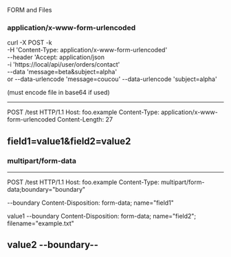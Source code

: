 FORM and Files

### application/x-www-form-urlencoded ###

curl -X POST -k \
-H 'Content-Type: application/x-www-form-urlencoded' \
--header 'Accept: application/json \
-i 'https://local/api/user/orders/contact' \
--data 'message=beta&subject=alpha' \
   or
--data-urlencode 'message=coucou'
--data-urlencode 'subject=alpha'

(must encode file in base64 if used)

-----------------------
POST /test HTTP/1.1
Host: foo.example
Content-Type: application/x-www-form-urlencoded
Content-Length: 27

field1=value1&field2=value2
-----------------------


### multipart/form-data ###

-------------------------
POST /test HTTP/1.1
Host: foo.example
Content-Type: multipart/form-data;boundary="boundary"

--boundary
Content-Disposition: form-data; name="field1"

value1
--boundary
Content-Disposition: form-data; name="field2"; filename="example.txt"

value2
--boundary--
----------------------------
